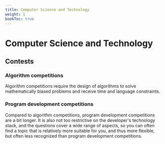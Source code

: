 ```yaml
---
title: Computer Science and Technology
weight: 1
bookToc: true
---
```


# Computer Science and Technology

## Contests

### Algorithm competitions

Algorithm competitions require the design of algorithms to solve mathematically biased problems and receive time and language constraints.

### Program development competitions

Compared to algorithm competitions, program development competitions are a bit longer. It is also not too restrictive on the developer's technology stack, and the questions cover a wide range of aspects, so you can often find a topic that is relatively more suitable for you, and thus more flexible, but often less recognized than program development competitions.
